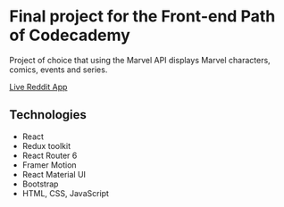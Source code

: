 # Final project for the Front-end Path of Codecademy

Project of choice that using the Marvel API displays Marvel characters, comics, events and series.

[Live Reddit App](https://marveloso.netlify.app/)

## Technologies

* React
* Redux toolkit
* React Router 6
* Framer Motion
* React Material UI
* Bootstrap
* HTML, CSS, JavaScript
